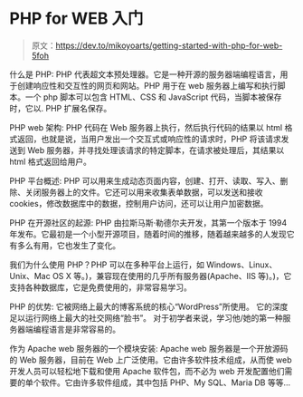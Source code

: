# PHP for WEB 入门

> 原文：<https://dev.to/mikoyoarts/getting-started-with-php-for-web-5foh>

什么是 PHP:
PHP 代表超文本预处理器。它是一种开源的服务器端编程语言，用于创建响应性和交互性的网页和网站。PHP 用于在 web 服务器上编写和执行脚本。一个 php 脚本可以包含 HTML、CSS 和 JavaScript 代码，当脚本被保存时，它以. PHP 扩展名保存。

PHP web 架构:
PHP 代码在 Web 服务器上执行，然后执行代码的结果以 html 格式返回，也就是说，当用户发出一个交互式或响应性的请求时，PHP 将该请求发送到 Web 服务器，并寻找处理该请求的特定脚本，在请求被处理后，其结果以 html 格式返回给用户。

PHP 平台概述:
PHP 可以用来生成动态页面内容，创建、打开、读取、写入、删除、关闭服务器上的文件。它还可以用来收集表单数据，可以发送和接收 cookies，修改数据库中的数据，控制用户访问，还可以让用户加密数据。

PHP 在开源社区的起源:
PHP 由拉斯马斯·勒德尔夫开发，其第一个版本于 1994 年发布。它最初是一个小型开源项目，随着时间的推移，随着越来越多的人发现它有多么有用，它也发生了变化。

我们为什么使用 PHP？PHP 可以在多种平台上运行，如 Windows、Linux、Unix、Mac OS X 等。)，兼容现在使用的几乎所有服务器(Apache、IIS 等)。)，它支持各种数据库，它是免费使用的，非常容易学习。

PHP 的优势:
它被网络上最大的博客系统的核心“WordPress”所使用。
它的深度足以运行网络上最大的社交网络“脸书”。
对于初学者来说，学习他/她的第一种服务器端编程语言是非常容易的。

作为 Apache web 服务器的一个模块安装:
Apache web 服务器是一个开放源码的 Web 服务器，目前在 Web 上广泛使用。它由许多软件技术组成，从而使 web 开发人员可以轻松地下载和使用 Apache 软件包，而不必为 web 开发配置他们需要的单个软件。它由许多软件组成，其中包括 PHP、My SQL、Maria DB 等等...